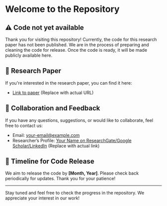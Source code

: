 ﻿# Welcome to the Repository

## ⚠️ Code not yet available

Thank you for visiting this repository! Currently, the code for this research paper has not been published. We are in the process of preparing and cleaning the code for release. Once the code is ready, it will be made publicly available here.

## 📜 Research Paper

If you're interested in the research paper, you can find it here:

- [Link to paper](#) (Replace with actual URL)

## 🤝 Collaboration and Feedback

If you have any questions, suggestions, or would like to collaborate, feel free to contact us:

- Email: [your-email@example.com](mailto:your-email@example.com)
- Researcher’s Profile: [Your Name on ResearchGate/Google Scholar/LinkedIn](#) (Replace with actual link)

## 📅 Timeline for Code Release

We aim to release the code by **[Month, Year]**. Please check back periodically for updates. Thank you for your patience!

---

Stay tuned and feel free to check the progress in the repository. We appreciate your interest in our work!



